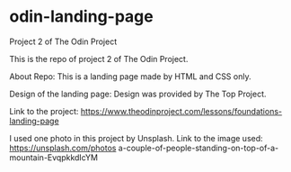 # odin-landing-page
Project 2 of The Odin Project


This is the repo of project 2 of The Odin Project. 


About Repo:
This is a landing page made by HTML and CSS only. 

Design of the landing page:
Design was provided by The Top Project.

Link to the project: 
https://www.theodinproject.com/lessons/foundations-landing-page

I used one photo in this project by Unsplash. 
Link to the image used: https://unsplash.com/photos a-couple-of-people-standing-on-top-of-a-mountain-EvqpkkdIcYM